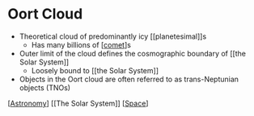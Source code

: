 # Oort Cloud

- Theoretical cloud of predominantly icy [[planetesimal]]s
  - Has many billions of [[comet]]s
- Outer limit of the cloud defines the cosmographic boundary of [[the Solar System]]
  - Loosely bound to [[the Solar System]]
- Objects in the Oort cloud are often referred to as trans-Neptunian objects (TNOs)

[[Astronomy]] [[The Solar System]] [[Space]]

[//begin]: # "Autogenerated link references for markdown compatibility"
[comet]: comet "Comet"
[the-solar-system]: the-solar-system "The Solar System"
[astronomy]: astronomy "Astronomy"
[space]: space "Space"
[//end]: # "Autogenerated link references"